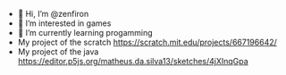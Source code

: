 
- 👋 Hi, I’m @zenfiron
- 👀 I’m interested in games
- 🌱 I’m currently learning progamming
-  My project of the scratch https://scratch.mit.edu/projects/667196642/
-  My project of the java https://editor.p5js.org/matheus.da.silva13/sketches/4jXInqGpa
